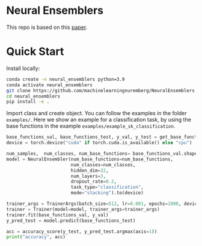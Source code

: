 # Neural Ensemblers

This repo is based on this [paper](https://arxiv.org/abs/2410.04520).

# Quick Start

Install locally:


```bash
conda create -n neural_ensemblers python=3.9
conda activate neural_ensemblers
git clone https://github.com/machinelearningnuremberg/NeuralEnsemblers.git
cd neural_ensemblers
pip install -e .
```

Import class and create object. You can follow the examples in the folder `examples/`. Here we show an example for a classification task, by using the base functions in the example `examples/example_sk_classification`. 

```python
base_functions_val, base_functions_test, y_val, y_test = get_base_functions()
device = torch.device("cuda" if torch.cuda.is_available() else "cpu")

num_samples,  num_classes, num_base_functions= base_functions_val.shape
model = NeuralEnsembler(num_base_functions=num_base_functions,
                        num_classes=num_classes,
                        hidden_dim=32,
                        num_layers=3,
                        dropout_rate=0.2,
                        task_type="classification", 
                        mode="stacking").to(device)

trainer_args = TrainerArgs(batch_size=512, lr=0.001, epochs=1000, device=device)
trainer = Trainer(model=model, trainer_args=trainer_args)
trainer.fit(base_functions_val, y_val)
y_pred_test = model.predict(base_functions_test)

acc = accuracy_score(y_test, y_pred_test.argmax(axis=1))
print("accuracy", acc)
```